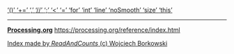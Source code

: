 [ ‘()’ ](https://processing.org/reference/parentheses.html)	[ ‘+=’ ](https://processing.org/reference/addassign.html)	[ ‘,’ ](https://processing.org/reference/comma.html)	[ ‘//’ ](https://processing.org/reference/comment.html)	[ ‘;’ ](https://processing.org/reference/semicolon.html)	[ ‘<’ ](https://processing.org/reference/lessthan.html)	[ ‘=’ ](https://processing.org/reference/assign.html)	[ ‘for’ ](https://processing.org/reference/for.html)	[ ‘int’ ](https://processing.org/reference/int.html)	[ ‘line’ ](https://processing.org/reference/line_.html)	[ ‘noSmooth’ ](https://processing.org/reference/noSmooth_.html)	[ ‘size’ ](https://processing.org/reference/size_.html)	[ ‘this’ ](https://processing.org/reference/this.html)	


----
[__Processing.org__](http://Processing.org/) <https://processing.org/reference/index.html>


[Index made by _ReadAndCounts_ (c) Wojciech Borkowski](https://github.com/borkowsk/bookProcessingEN/tree/main/33_extensions/readandcounts)

